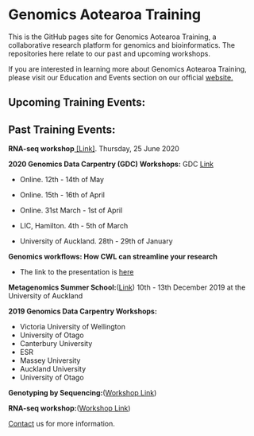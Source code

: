 # Genomics Aotearoa Training
This is the GitHub pages site for Genomics Aotearoa Training, a collaborative research platform for genomics and bioinformatics. The repositories here relate to our past and upcoming workshops.

If you are interested in learning more about Genomics Aotearoa Training, please visit our Education and Events section on our official <a href="https://www.genomics-aotearoa.org.nz/education-events">website.</a>
## Upcoming Training Events:




 
## Past Training Events:

**RNA-seq workshop**<a href="https://github.com/GenomicsAotearoa/RNA-seq-workshop"> [Link]</a>. Thursday, 25 June 2020 

**2020 Genomics Data Carpentry (GDC) Workshops:**
GDC <a href="https://datacarpentry.org/genomics-workshop/">Link</a>

- Online. 12th - 14th of May

- Online. 15th - 16th of April

- Online. 31st March - 1st of April

- LIC, Hamilton. 4th - 5th of March

- University of Auckland. 28th - 29th of January

**Genomics workflows: How CWL can streamline your research** 
- The link to the presentation is <a href="https://www.nesi.org.nz/news/2020/03/webinar-recording-available–-genomics-workflows-how-cwl-can-streamline-your-research">here</a>

**Metagenomics Summer School:**(<a href="https://github.com/GenomicsAotearoa/metagenomics_summer_school">Link</a>) 10th - 13th December 2019 at the University of Auckland

**2019 Genomics Data Carpentry Workshops:**

- Victoria University of Wellington
- University of Otago
- Canterbury University
- ESR
- Massey University
- Auckland University
- University of Otago

**Genotyping by Sequencing:**(<a href="https://otagomohio.github.io/2019-06-11_GBS_EE/">Workshop Link<a/>)

**RNA-seq workshop:**(<a href="https://github.com/gregomics/RNAseqWorkshop2018/">Workshop Link</a>)




<a href="https://www.genomics-aotearoa.org.nz/contact-us">Contact<a/> us for more information.



